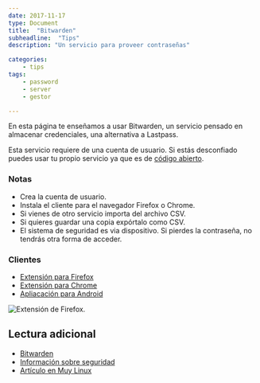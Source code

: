 ```yaml
---
date: 2017-11-17
type: Document
title:  "Bitwarden"
subheadline:  "Tips"
description: "Un servicio para proveer contraseñas"

categories:
    - tips
tags:
    - password
    - server
    - gestor

---
```

En esta página te enseñamos a usar Bitwarden, un servicio pensado en almacenar credenciales, una alternativa a Lastpass.

Esta servicio requiere de una cuenta de usuario. Si estás desconfiado puedes usar tu propio servicio ya que es de [código abierto](https://github.com/bitwarden).

### Notas
* Crea la cuenta de usuario.
* Instala el cliente para el navegador Firefox o Chrome.
* Si vienes de otro servicio importa del archivo CSV.
* Si quieres guardar una copia expórtalo como CSV.
* El sistema de seguridad es via dispositivo. Si pierdes la contraseña, no tendrás otra forma de acceder.

### Clientes

  - [Extensión para Firefox](https://addons.mozilla.org/es/firefox/addon/bitwarden-password-manager/)
  - [Extensión para Chrome](https://chrome.google.com/webstore/detail/bitwarden-free-password-m/nngceckbapebfimnlniiiahkandclblb)
  - [Apliacación para Android](https://play.google.com/store/apps/details?id=com.x8bit.bitwarden)


<div class="row">
    <div class="medium-12 columns t30">
    <img src="{{ site.urlimg }}bitwarden.png" alt="Extensión de Firefox.">
    </div><!-- /.medium-4.columns -->
</div>

## Lectura adicional

* [Bitwarden](https://bitwarden.com/)
* [Información sobre seguridad](https://help.bitwarden.com/article/what-encryption-is-used/)
* [Artículo en Muy Linux](https://www.muylinux.com/2017/02/02/bitwarden-clon-open-source-lastpass/)





